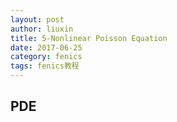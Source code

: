 ```yaml
---
layout: post
author: liuxin
title: 5-Nonlinear Poisson Equation 
date: 2017-06-25
category: fenics
tags: fenics教程
---
```


## PDE
